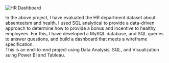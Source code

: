![HR Dashboard](https://github.com/BidhuKar/SQL-Analytics-Tableau-PowerBI/assets/26342171/28ab8c8e-1b5e-4fdf-aba1-834bbf578178)

In the above project, I have evaluated the HR department dataset about absenteeism and health. 
I used SQL analytical to provide a data-driven approach to determine how to provide a bonus and incentive to healthy employees. 
For this, I have developed a MySQL database, and SQL queries to answer questions, and build a dashboard that meets a wireframe specification.  
This is an end-to-end project using Data Analysis, SQL, and Visualization suing Power BI and Tableau.

